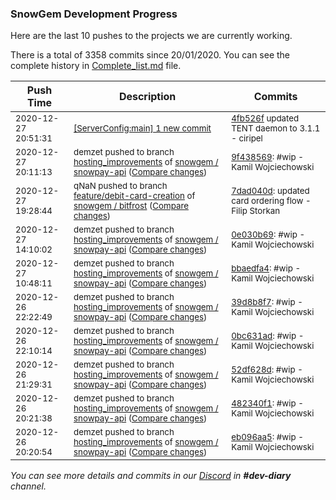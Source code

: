
### SnowGem Development Progress

Here are the last 10 pushes to the projects we are currently working.

There is a total of 3358 commits since 20/01/2020. You can see the complete history in
 [Complete_list.md](Complete_list.md) file.

| Push Time | Description | Commits |
| --- | --- | --- |
| <sub>2020-12-27 20:51:31</sub> | <sub>[[ServerConfig:main] 1 new commit](https://github.com/TENTOfficial/ServerConfig/commit/4fb526f5e3119e44f4af00b0a115f8c76edb3f14)</sub> | <sub>[4fb526f](https://github.com/TENTOfficial/ServerConfig/commit/4fb526f5e3119e44f4af00b0a115f8c76edb3f14) updated TENT daemon to 3.1.1 - ciripel</sub> |
| <sub>2020-12-27 20:11:13</sub> | <sub>demzet pushed to branch [hosting\_improvements](https://gitlab.com/snowgem/snowpay-api/commits/hosting_improvements) of [snowgem / snowpay\-api](https://gitlab.com/snowgem/snowpay-api) ([Compare changes](https://gitlab.com/snowgem/snowpay-api/compare/0e030b695d68aca0f5a3bc949f409c2f84fdac1e...9f43856973178e77ce8c6aa986f268fcf6d9a2e8))</sub> | <sub>[9f438569](https://gitlab.com/snowgem/snowpay-api/-/commit/9f43856973178e77ce8c6aa986f268fcf6d9a2e8): #wip - Kamil Wojciechowski</sub> |
| <sub>2020-12-27 19:28:44</sub> | <sub>qNaN pushed to branch [feature/debit\-card\-creation](https://gitlab.com/snowgem/bitfrost/commits/feature/debit-card-creation) of [snowgem / bitfrost](https://gitlab.com/snowgem/bitfrost) ([Compare changes](https://gitlab.com/snowgem/bitfrost/compare/c72a5a849d25a024c4226f633afc23efeff52d13...7dad040d7af09bc92eeecb1cf0833e427aa32490))</sub> | <sub>[7dad040d](https://gitlab.com/snowgem/bitfrost/-/commit/7dad040d7af09bc92eeecb1cf0833e427aa32490): updated card ordering flow - Filip Storkan</sub> |
| <sub>2020-12-27 14:10:02</sub> | <sub>demzet pushed to branch [hosting\_improvements](https://gitlab.com/snowgem/snowpay-api/commits/hosting_improvements) of [snowgem / snowpay\-api](https://gitlab.com/snowgem/snowpay-api) ([Compare changes](https://gitlab.com/snowgem/snowpay-api/compare/bbaedfa4920d45c1eeb23e1940cff9dd6bc8415e...0e030b695d68aca0f5a3bc949f409c2f84fdac1e))</sub> | <sub>[0e030b69](https://gitlab.com/snowgem/snowpay-api/-/commit/0e030b695d68aca0f5a3bc949f409c2f84fdac1e): #wip - Kamil Wojciechowski</sub> |
| <sub>2020-12-27 10:48:11</sub> | <sub>demzet pushed to branch [hosting\_improvements](https://gitlab.com/snowgem/snowpay-api/commits/hosting_improvements) of [snowgem / snowpay\-api](https://gitlab.com/snowgem/snowpay-api) ([Compare changes](https://gitlab.com/snowgem/snowpay-api/compare/39d8b8f7fafe85dbbdfc5737c44176d9557cb6ca...bbaedfa4920d45c1eeb23e1940cff9dd6bc8415e))</sub> | <sub>[bbaedfa4](https://gitlab.com/snowgem/snowpay-api/-/commit/bbaedfa4920d45c1eeb23e1940cff9dd6bc8415e): #wip - Kamil Wojciechowski</sub> |
| <sub>2020-12-26 22:22:49</sub> | <sub>demzet pushed to branch [hosting\_improvements](https://gitlab.com/snowgem/snowpay-api/commits/hosting_improvements) of [snowgem / snowpay\-api](https://gitlab.com/snowgem/snowpay-api) ([Compare changes](https://gitlab.com/snowgem/snowpay-api/compare/0bc631ad393a9ac452aa68b1b97adf10b19156a9...39d8b8f7fafe85dbbdfc5737c44176d9557cb6ca))</sub> | <sub>[39d8b8f7](https://gitlab.com/snowgem/snowpay-api/-/commit/39d8b8f7fafe85dbbdfc5737c44176d9557cb6ca): #wip - Kamil Wojciechowski</sub> |
| <sub>2020-12-26 22:10:14</sub> | <sub>demzet pushed to branch [hosting\_improvements](https://gitlab.com/snowgem/snowpay-api/commits/hosting_improvements) of [snowgem / snowpay\-api](https://gitlab.com/snowgem/snowpay-api) ([Compare changes](https://gitlab.com/snowgem/snowpay-api/compare/52df628dce442c1d7a6485baebcc8a19b82db12a...0bc631ad393a9ac452aa68b1b97adf10b19156a9))</sub> | <sub>[0bc631ad](https://gitlab.com/snowgem/snowpay-api/-/commit/0bc631ad393a9ac452aa68b1b97adf10b19156a9): #wip - Kamil Wojciechowski</sub> |
| <sub>2020-12-26 21:29:31</sub> | <sub>demzet pushed to branch [hosting\_improvements](https://gitlab.com/snowgem/snowpay-api/commits/hosting_improvements) of [snowgem / snowpay\-api](https://gitlab.com/snowgem/snowpay-api) ([Compare changes](https://gitlab.com/snowgem/snowpay-api/compare/482340f16ea7d31d52da7d9a0e26ed02503f6295...52df628dce442c1d7a6485baebcc8a19b82db12a))</sub> | <sub>[52df628d](https://gitlab.com/snowgem/snowpay-api/-/commit/52df628dce442c1d7a6485baebcc8a19b82db12a): #wip - Kamil Wojciechowski</sub> |
| <sub>2020-12-26 20:21:38</sub> | <sub>demzet pushed to branch [hosting\_improvements](https://gitlab.com/snowgem/snowpay-api/commits/hosting_improvements) of [snowgem / snowpay\-api](https://gitlab.com/snowgem/snowpay-api) ([Compare changes](https://gitlab.com/snowgem/snowpay-api/compare/eb096aa59d6218916d9579db44d17ba03e7bef92...482340f16ea7d31d52da7d9a0e26ed02503f6295))</sub> | <sub>[482340f1](https://gitlab.com/snowgem/snowpay-api/-/commit/482340f16ea7d31d52da7d9a0e26ed02503f6295): #wip - Kamil Wojciechowski</sub> |
| <sub>2020-12-26 20:20:54</sub> | <sub>demzet pushed to branch [hosting\_improvements](https://gitlab.com/snowgem/snowpay-api/commits/hosting_improvements) of [snowgem / snowpay\-api](https://gitlab.com/snowgem/snowpay-api) ([Compare changes](https://gitlab.com/snowgem/snowpay-api/compare/b10ae32f2901abcf22487afd275a0a5adf046d09...eb096aa59d6218916d9579db44d17ba03e7bef92))</sub> | <sub>[eb096aa5](https://gitlab.com/snowgem/snowpay-api/-/commit/eb096aa59d6218916d9579db44d17ba03e7bef92): #wip - Kamil Wojciechowski</sub> |

_You can see more details and commits in our [Discord](https://discord.gg/zumGnbg) in **#dev-diary** channel._
